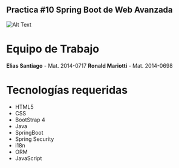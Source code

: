 ## Practica #10 Spring Boot de Web Avanzada

![Alt Text](https://www.ced.org.do/wp-content/uploads/pucmm349x138.png.jpg)

# Equipo de Trabajo

**Elias Santiago** - Mat. 2014-0717
**Ronald Mariotti** - Mat. 2014-0698

# Tecnologías requeridas

- HTML5
- CSS
- BootStrap 4
- Java
- SpringBoot
- Spring Security
- i18n
- ORM
- JavaScript

